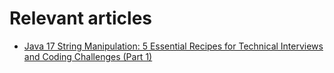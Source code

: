 # Relevant articles
- [Java 17 String Manipulation: 5 Essential Recipes for Technical Interviews and Coding Challenges (Part 1)](https://www.codementor.io/@noelkamphoa/how-to-generate-code-coverage-report-using-jacoco-in-a-java-application-2a3at1ts4l)
